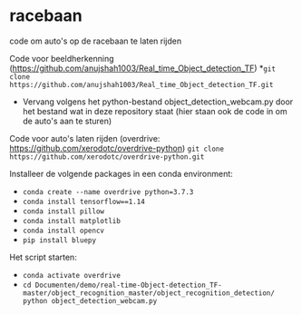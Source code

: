 # racebaan
code om auto's op de racebaan te laten rijden

Code voor beeldherkenning (https://github.com/anujshah1003/Real_time_Object_detection_TF)
*`git clone https://github.com/anujshah1003/Real_time_Object_detection_TF.git`
* Vervang volgens het python-bestand object_detection_webcam.py door het bestand wat in deze repository staat (hier staan ook de code in om de auto's aan te sturen)

Code voor auto's laten rijden (overdrive: https://github.com/xerodotc/overdrive-python)
`git clone https://github.com/xerodotc/overdrive-python.git`

Installeer de volgende packages in een conda environment:
* `conda create --name overdrive python=3.7.3`
* `conda install tensorflow==1.14`
* `conda install pillow`
* `conda install matplotlib`
* `conda install opencv`
* `pip install bluepy`

Het script starten:
* `conda activate overdrive` 
* `cd Documenten/demo/real-time-Object-detection_TF-master/object_recognition_master/object_recognition_detection/
python object_detection_webcam.py`
